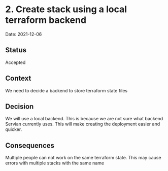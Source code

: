 # 2. Create stack using a local terraform backend

Date: 2021-12-06

## Status

Accepted

## Context

We need to decide a backend to store terraform state files

## Decision

We will use a local backend. This is because we are not sure what backend Servian currently uses. This will make creating the deployment easier and quicker.

## Consequences

Multiple people can not work on the same terraform state. This may cause errors with multiple stacks with the same name
